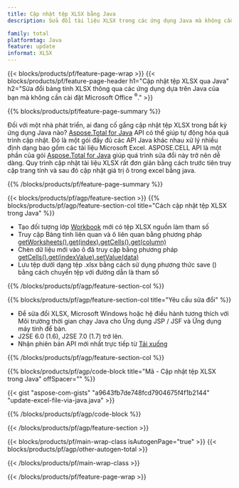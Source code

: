 ```yaml
---
title: Cập nhật tệp XLSX bằng Java
description: Sửa đổi tài liệu XLSX trong các ứng dụng Java mà không cần sử dụng Microsoft Excel. Tối ưu hóa mã để viết và chỉnh sửa tệp excel trong java nhanh nhất.

family: total
platformtag: Java
feature: update
informat: XLSX
---
```

{{< blocks/products/pf/feature-page-wrap >}}
{{< blocks/products/pf/feature-page-header h1="Cập nhật tệp XLSX qua Java" h2="Sửa đổi bảng tính XLSX thông qua các ứng dụng dựa trên Java của bạn mà không cần cài đặt Microsoft Office <sup>&reg;</sup>." >}}

{{% blocks/products/pf/feature-page-summary %}}

Đối với một nhà phát triển, ai đang cố gắng cập nhật tệp XLSX trong bất kỳ ứng dụng Java nào? [Aspose.Total for Java](https://products.aspose.com/total/java/) API có thể giúp tự động hóa quá trình cập nhật. Đó là một gói đầy đủ các API Java khác nhau xử lý nhiều định dạng bao gồm các tài liệu Microsoft Excel. ASPOSE.CELL API là một phần của gói [Aspose.Total for Java](https://products.aspose.com/total/java/) giúp quá trình sửa đổi này trở nên dễ dàng. Quy trình cập nhật tài liệu XLSX rất đơn giản bằng cách trước tiên truy cập trang tính và sau đó cập nhật giá trị ô trong excel bằng java.

{{% /blocks/products/pf/feature-page-summary %}}

{{< blocks/products/pf/agp/feature-section >}}
{{% blocks/products/pf/agp/feature-section-col title="Cách cập nhật tệp XLSX trong Java" %}}

- Tạo đối tượng lớp [Workbook](https://reference.aspose.com/cells/java/com.aspose.cells/Workbook) mới có tệp XLSX nguồn làm tham số
- Truy cập Bảng tính liên quan và ô liên quan bằng phương pháp [getWorksheets().get(index).getCells().get(column)](https://reference.aspose.com/cells/java/com.aspose.cells/cells#Item%20(int))
- Chèn dữ liệu mới vào ô đã truy cập bằng phương pháp [getCells().get(indexValue).setValue(data)](https://reference.aspose.com/cells/java/com.aspose.cells/cell#Value)
- Lưu tệp dưới dạng tệp .xlsx bằng cách sử dụng phương thức save () bằng cách chuyển tệp với đường dẫn là tham số

{{% /blocks/products/pf/agp/feature-section-col %}}

{{% blocks/products/pf/agp/feature-section-col title="Yêu cầu sửa đổi" %}}

- Để sửa đổi XLSX, Microsoft Windows hoặc hệ điều hành tương thích với Môi trường thời gian chạy Java cho Ứng dụng JSP / JSF và Ứng dụng máy tính để bàn.
- J2SE 6.0 (1.6), J2SE 7.0 (1.7) trở lên.
- Nhận phiên bản API mới nhất trực tiếp từ [Tải xuống](https://docs.aspose.com/cells/java/installation/)

{{% /blocks/products/pf/agp/feature-section-col %}}

{{% blocks/products/pf/agp/code-block title="Mã - Cập nhật tệp XLSX trong Java" offSpacer="" %}}

{{< gist "aspose-com-gists" "a9643fb7de748fcd7904675f4f1b2144" "update-excel-file-via-java.java" >}}

{{% /blocks/products/pf/agp/code-block %}}

{{< /blocks/products/pf/agp/feature-section >}}

{{< blocks/products/pf/main-wrap-class isAutogenPage="true" >}}
{{< blocks/products/pf/agp/other-autogen-total >}}

{{< /blocks/products/pf/main-wrap-class >}}

{{< /blocks/products/pf/feature-page-wrap >}}